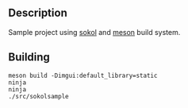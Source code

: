 ## Description
Sample project using [sokol](https://github.com/floooh/sokol) and [meson](https://mesonbuild.com/index.html) build system.
## Building
```
meson build -Dimgui:default_library=static
ninja 
ninja
./src/sokolsample
```